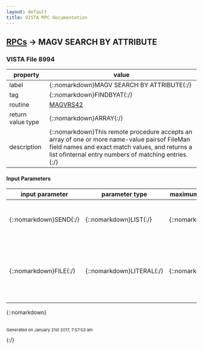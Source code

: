 ```yaml
---
layout: default
title: VISTA RPC documentation
---
```




## [RPCs](TableOfContent.md) &#8594; MAGV SEARCH BY ATTRIBUTE 



### VISTA File 8994 


 property | value 
--- | --- 
 label | {::nomarkdown}MAGV SEARCH BY ATTRIBUTE{:/}
 tag | {::nomarkdown}FINDBYAT{:/}
 routine | [MAGVRS42](http://code.osehra.org/dox/Routine_MAGVRS42_source.html)
 return value type | {::nomarkdown}ARRAY{:/}
 description | {::nomarkdown}This remote procedure accepts an array of one or more name-value pairsof FileMan field names and exact match values, and returns a list ofinternal entry numbers of matching entries.{:/}

#### Input Parameters

| input parameter | parameter type | maximum data length | required | description | 
| --- | --- | --- | --- | --- | 
| {::nomarkdown}SEND{:/} | {::nomarkdown}LIST{:/} | {::nomarkdown}200{:/} | {::nomarkdown}true{:/} | {::nomarkdown}This is a list of name-value pairs of field names and exact match values.{:/} | 
| {::nomarkdown}FILE{:/} | {::nomarkdown}LITERAL{:/} | {::nomarkdown}15{:/} | {::nomarkdown}true{:/} | {::nomarkdown}This is the number of the FileMan file to be searched (e.g., 2005.61 forIMAGING PROCEDURE REFERENCE).{:/} | 

{::nomarkdown} <br/><br/><p style="font-size: 11px">Generated on January 21st 2017, 7:57:53 am</p>{:/}